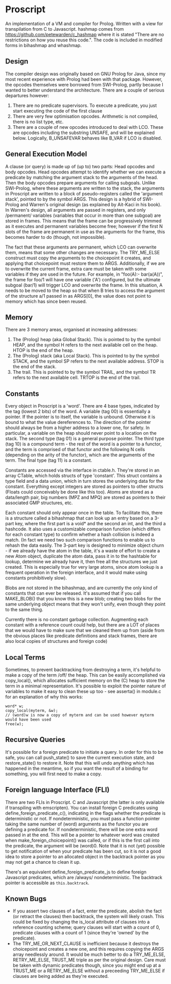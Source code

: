 Proscript
=========

An implementation of a VM and compiler for Prolog. Written with a view for transpilation from C to Javascript.
hashmap comes from https://github.com/petewarden/c_hashmap where it is stated "There are no restrictions on how you reuse this code.". The code is included in modified forms in bihashmap and whashmap.

Design
------
The compiler design was originally based on GNU Prolog for Java, since my most recent experience with Prolog had been with that package. However, the opcodes themselves were borrowed from SWI-Prolog, partly because I wanted to better understand the architecture. There are a couple of serious departures however:
1) There are no predicate supervisors. To execute a predicate, you just start executing the code of the first clause
2) There are very few optimisation opcodes. Arithmetic is not compiled, there is no list type, etc.
3) There are a couple of new opcodes introduced to deal with LCO. These are opcodes including the substring UNSAFE, and will be explained below. Logically, B_UNSAFEVAR behaves like B_VAR if LCO is disabled.

General Execution Model
-----------------------
A clause (or query) is made up of (up to) two parts: Head opcodes and body opcodes. Head opcodes attempt to identify whether we can execute a predicate by matching the argument stack to the arguments of the head. Then the body opcodes prepare arguments for calling subgoals. Unlike SWI-Prolog, where these arguments are written to the stack, the arguments in Proscript are written to a block of pseudo-registers called the 'argument stack', pointed to by the symbol ARGS. This design is a hybrid of SWI-Prolog and Warren's original design (as explained by Ait-Kaci in his book). In Warren's design, all arguments are passed in registers, and only /permanent/ variables (variables that occur in more than one subgoal) are stored in frames. This means that the frame can be progressively trimmed as it executes and permanent variables become free; however if the first N slots of the frame are permanent in use as the arguments for the frame, this becomes harder to do (though, not impossible).

The fact that these arguments are permanent, which LCO can overwrite them, means that some other changes are necessary. The TRY_ME_ELSE construct must copy the arguments to the choicepoint it creates, and applying that choicepoint must restore them to ARGS. Additionally, if we are to overwrite the current frame, extra care must be taken with some variables if they are used in the future. For example, in "foo(A):- bar(a(A))", the frame for foo/1 will have one variable ('A') configured, but the ultimate subgoal (bar/1) will trigger LCO and overwrite the frame. In this situation, A needs to be moved to the heap so that when B tries to access the argument of the structure a/1 passed in as ARGS[0], the value does not point to memory which has since been reused.

Memory
------
There are 3 memory areas, organised at increasing addresses:
1) The (Prolog) heap (aka Global Stack). This is pointed to by the symbol HEAP, and the symbol H refers to the next available cell on the heap. HTOP is the end of the heap.
2) The (Prolog) stack (aka Local Stack). This is pointed to by the symbol STACK, and the symbol SP refers to the next available address. STOP is the end of the stack.
3) The trail. This is pointed to by the symbol TRAIL, and the symbol TR refers to the next available cell. TRTOP is the end of the trail.

Constants
---------
Every object in Proscript is a 'word'. There are 4 base types, indicated by the tag (lowest 2 bits) of the word. A variable (tag 00) is essentially a pointer. If the pointer is to itself, the variable is unbound. Otherwise it is bound to what the value dereferences to. The direction of the pointer should always be from a higher address to a lower one, for safety. In particular, a variable on the heap should never point to a location on the stack. The second type (tag 01) is a general purpose pointer. The third type (tag 10) is a compound term - the rest of the word is a pointer to a functor, and the term is comprised of that functor and the following N cells (depending on the arity of the functor), which are the arguments of the term. The final type (tag 11) is a constant.

Constants are accessed via the interface in ctable.h. They're stored in an array CTable, which holds structs of type 'constant'. This struct contains a type field and a data union, which in turn stores the underlying data for the constant. Everything except integers are stored as pointers to other structs (Floats could conceivably be done like this too). Atoms are stored as a data/length pair, big numbers (MPZ and MPQ) are stored as pointers to their associated GMP structures, etc.

Each constant should only appear once in the table. To facilitate this, there is a structure called a bihashmap that can look up an entry based on a 3-part key, where the first part is a void* and the second an int, and the third a hashcode. It also uses a customizable comparison function (which differs for each constant type) to confirm whether a hash collision is indeed a match. (In fact we need two such comparison functions to enable us to rehash the data easily. The 3-part key is designed to minimize object churn - if we already have the atom in the table, it's a waste of effort to create a new Atom object, duplicate the atom data, pass it in to the hashtable for lookup, determine we already have it, then free all the structures we just created. This is especially true for very large atoms, since atom lookup is a frequent operation in the foreign interface, and it would make using constants prohibitively slow).

Blobs are not stored in the bihashmap, and are currently the only kind of constants that can ever be released. It's assumed that if you call MAKE_BLOB() that you know this is a new blob; creating two blobs for the same underlying object means that they won't unify, even though they point to the same thing.

Currently there is no constant garbage collection. Augmenting each constant with a reference count could help, but there are a LOT of places that we would have to make sure that we cleaned them up from (aside from the obvious places like predicate definitions and stack frames, there are also local copies of structures and foreign code)

Local Terms
-----------
Sometimes, to prevent backtracking from destroying a term, it's helpful to make a copy of the term /off/ the heap. This can be easily accomplished via copy_local(), which allocates sufficient memory on the (C) heap to store the term in a minimal representation. It's possible to exploit the pointer nature of variables to make it easy to clean these up too - see asserta() in module.c for an explanation of why this works:

```
word* w;
copy_local(myterm, &w);
// (word)w is now a copy of myterm and can be used however myterm would have been used
free(w);
```

Recursive Queries
-----------------
It's possible for a foreign predicate to initiate a query. In order for this to be safe, you can call push_state() to save the current execution state, and restore_state() to restore it. Note that this will undo anything which has happened in the meantime, so if you want the result of a binding for something, you will first need to make a copy.

Foreign language Interface (FLI)
--------------------------------
There are two FLIs in Proscript. C and Javascript (the latter is only available if transpiling with emscripten). You can install foreign C predicates using define_foreign_predicate_c(), indicating in the flags whether the predicate is deterministic or not. If nondeterministic, you must pass a function pointer taking the same number of (word) arguments as the functor you are defining a predicate for. If nondeterministic, there will be one extra word passed in at the end. This will be a pointer to whatever word was created when make_foreign_choicepoint() was called, or if this is the first call into the predicate, the argument will be (word)0. Note that it is not (yet) possible to get notification of when your predicate has been cut, so it is not a good idea to store a pointer to an allocated object in the backtrack pointer as you may not get a chance to clean it up.

There's an equivalent define_foreign_predicate_js to define foreign Javascript predicates, which are /always/ nondeterministic. The backtrack pointer is accessible as `this.backtrack`.






Known Bugs
----------
* If you assert two clauses of a fact, enter the predicate, abolish the fact (or retract the clauses) then backtrack, the system will likely crash. This could be fixed by changing the is_local attribute of clauses into a reference counting scheme; query clauses will start with a count of 0, predicate clauses with a count of 1 (since they're 'owned' by the predicate).
* The TRY_ME_OR_NEXT_CLAUSE is inefficient because it destroys the choicepoint and creates a new one, and this requires copying the ARGS array needlessly around. It would be much better to do a TRY_ME_ELSE, RETRY_ME_ELSE, TRUST_ME triple as per the original design. Care must be taken with dynamic predicates though, since you might end up at a TRUST_ME or a RETRY_ME_ELSE without a preceeding TRY_ME_ELSE if clauses are being added as they're executed.